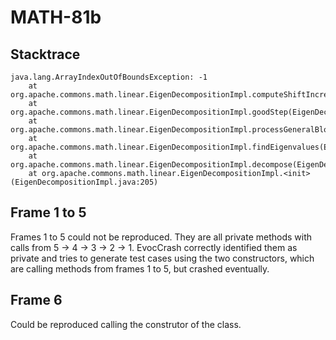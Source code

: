 # MATH-81b

## Stacktrace

```
java.lang.ArrayIndexOutOfBoundsException: -1
	at org.apache.commons.math.linear.EigenDecompositionImpl.computeShiftIncrement(EigenDecompositionImpl.java:1544)
	at org.apache.commons.math.linear.EigenDecompositionImpl.goodStep(EigenDecompositionImpl.java:1071)
	at org.apache.commons.math.linear.EigenDecompositionImpl.processGeneralBlock(EigenDecompositionImpl.java:893)
	at org.apache.commons.math.linear.EigenDecompositionImpl.findEigenvalues(EigenDecompositionImpl.java:657)
	at org.apache.commons.math.linear.EigenDecompositionImpl.decompose(EigenDecompositionImpl.java:246)
	at org.apache.commons.math.linear.EigenDecompositionImpl.<init>(EigenDecompositionImpl.java:205)
```

## Frame 1 to 5

Frames 1 to 5 could not be reproduced. They are all private methods with calls from 5 -> 4 -> 3 -> 2 -> 1. EvocCrash correctly identified them as private and tries to generate test cases using the two constructors, which are calling methods from frames 1 to 5, but crashed eventually.

## Frame 6

Could be reproduced calling the construtor of the class.